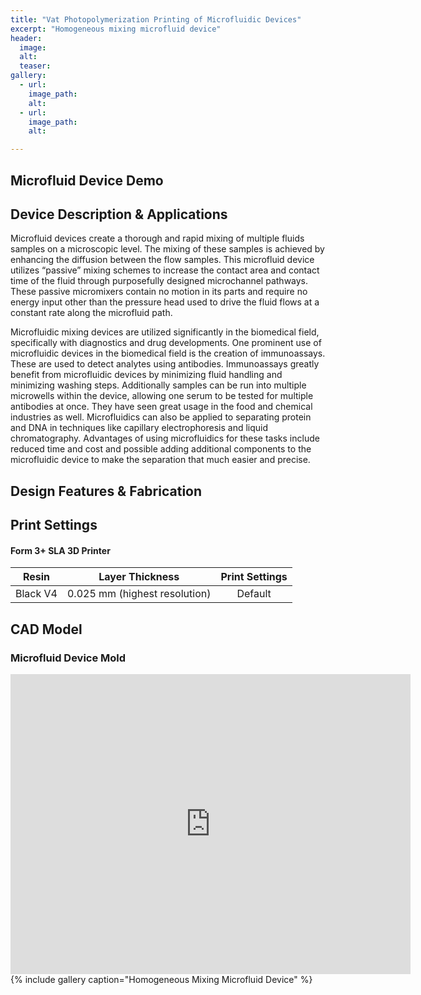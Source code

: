 ```yaml
---
title: "Vat Photopolymerization Printing of Microfluidic Devices"
excerpt: "Homogeneous mixing microfluid device"
header:
  image: 
  alt: 
  teaser: 
gallery:
  - url: 
    image_path: 
    alt: 
  - url: 
    image_path: 
    alt: 

---
```

## Microfluid Device Demo

## Device Description & Applications
Microfluid devices create a thorough and rapid mixing of multiple fluids samples on a microscopic level. The mixing of these samples is achieved by enhancing the diffusion between the flow samples. This microfluid device utilizes “passive” mixing schemes to increase the contact area and contact time of the fluid through purposefully designed microchannel pathways. These passive micromixers contain no motion in its parts and require no energy input other than the pressure head used to drive the fluid flows at a constant rate along the microfluid path.

Microfluidic mixing devices are utilized significantly in the biomedical field, specifically with diagnostics and drug developments. One prominent use of microfluidic devices in the biomedical field is the creation of immunoassays. These are used to detect analytes using antibodies. Immunoassays greatly benefit from microfluidic devices by minimizing fluid handling and minimizing washing steps. Additionally samples can be run into multiple microwells within the device, allowing one serum to be tested for multiple antibodies at once. They have seen great usage in the food and chemical industries as well. Microfluidics can also be applied to separating protein and DNA in techniques like capillary electrophoresis and liquid chromatography. Advantages of using microfluidics for these tasks include reduced time and cost and possible adding additional components to the microfluidic device to make the separation that much easier and precise. 

## Design Features & Fabrication

## Print Settings
#### Form 3+ SLA 3D Printer

| **Resin** | **Layer Thickness** | **Print Settings** |
| :---: | :---: | :---: |
| Black V4 | 0.025 mm (highest resolution) | Default |

## CAD Model
### Microfluid Device Mold
<iframe src="https://vanderbilt643.autodesk360.com/shares/public/SH35dfcQT936092f0e436ef03eacbd3864ff?mode=embed" width="640" height="480" allowfullscreen="true" webkitallowfullscreen="true" mozallowfullscreen="true"  frameborder="0"></iframe>
{% include gallery caption="Homogeneous Mixing Microfluid Device" %}
